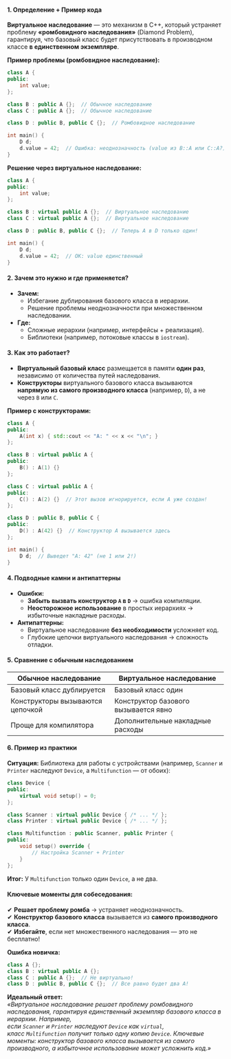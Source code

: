 #### **1. Определение + Пример кода**  
**Виртуальное наследование** — это механизм в C++, который устраняет проблему **«ромбовидного наследования»** (Diamond Problem), гарантируя, что базовый класс будет присутствовать в производном классе **в единственном экземпляре**.  

**Пример проблемы (ромбовидное наследование):**  
```cpp
class A {
public:
    int value;
};

class B : public A {};  // Обычное наследование
class C : public A {};  // Обычное наследование

class D : public B, public C {};  // Ромбовидное наследование

int main() {
    D d;
    d.value = 42;  // Ошибка: неоднозначность (value из B::A или C::A?)
}
```  

**Решение через виртуальное наследование:**  
```cpp
class A {
public:
    int value;
};

class B : virtual public A {};  // Виртуальное наследование
class C : virtual public A {};  // Виртуальное наследование

class D : public B, public C {};  // Теперь A в D только один!

int main() {
    D d;
    d.value = 42;  // OK: value единственный
}
```  

#### **2. Зачем это нужно и где применяется?**  
- **Зачем:**  
  - Избегание дублирования базового класса в иерархии.  
  - Решение проблемы неоднозначности при множественном наследовании.  
- **Где:**  
  - Сложные иерархии (например, интерфейсы + реализация).  
  - Библиотеки (например, потоковые классы в `iostream`).  

#### **3. Как это работает?**  
- **Виртуальный базовый класс** размещается в памяти **один раз**, независимо от количества путей наследования.  
- **Конструкторы** виртуального базового класса вызываются **напрямую из самого производного класса** (например, `D`), а не через `B` или `C`.  

**Пример с конструкторами:**  
```cpp
class A {
public:
    A(int x) { std::cout << "A: " << x << "\n"; }
};

class B : virtual public A {
public:
    B() : A(1) {}
};

class C : virtual public A {
public:
    C() : A(2) {}  // Этот вызов игнорируется, если A уже создан!
};

class D : public B, public C {
public:
    D() : A(42) {}  // Конструктор A вызывается здесь
};

int main() {
    D d;  // Выведет "A: 42" (не 1 или 2!)
}
```  

#### **4. Подводные камни и антипаттерны**  
- **Ошибки:**  
  - **Забыть вызвать конструктор `A` в `D`** → ошибка компиляции.  
  - **Неосторожное использование** в простых иерархиях → избыточные накладные расходы.  
- **Антипаттерны:**  
  - Виртуальное наследование **без необходимости** усложняет код.  
  - Глубокие цепочки виртуального наследования → сложность отладки.  

#### **5. Сравнение с обычным наследованием**  
| **Обычное наследование**       | **Виртуальное наследование**       |
|---------------------------------|------------------------------------|
| Базовый класс дублируется       | Базовый класс один                 |
| Конструкторы вызываются цепочкой | Конструктор базового вызывается явно |
| Проще для компилятора           | Дополнительные накладные расходы   |

#### **6. Пример из практики**  
**Ситуация:** Библиотека для работы с устройствами (например, `Scanner` и `Printer` наследуют `Device`, а `Multifunction` — от обоих):  
```cpp
class Device {
public:
    virtual void setup() = 0;
};

class Scanner : virtual public Device { /* ... */ };
class Printer : virtual public Device { /* ... */ };

class Multifunction : public Scanner, public Printer {
public:
    void setup() override { 
        // Настройка Scanner + Printer
    }
};
```  
**Итог:** У `Multifunction` только один `Device`, а не два.  

#### **Ключевые моменты для собеседования:**  
✔ **Решает проблему ромба** → устраняет неоднозначность.  
✔ **Конструктор базового класса** вызывается из **самого производного класса**.  
✔ **Избегайте**, если нет множественного наследования — это не бесплатно!  

**Ошибка новичка:**  
```cpp
class A {};
class B : virtual public A {};
class C : public A {};  // Не виртуально!
class D : public B, public C {};  // Все равно будет два A!
```

**Идеальный ответ:**  
_«Виртуальное наследование решает проблему ромбовидного наследования, гарантируя единственный экземпляр базового класса в иерархии. Например, если `Scanner` и `Printer` наследуют `Device` как `virtual`, класс `Multifunction` получит только одну копию `Device`. Ключевые моменты: конструктор базового класса вызывается из самого производного, а избыточное использование может усложнить код.»_